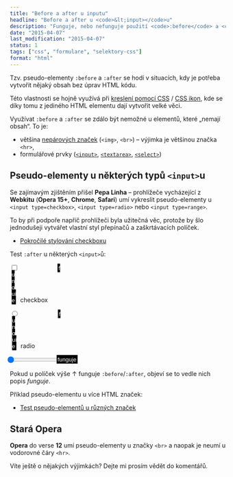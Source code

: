```yaml
---
title: "Before a after u inputu"
headline: "Before a after u <code>&lt;input></code>u"
description: "Funguje, nebo nefunguje použití <code>:before</code> a <code>:after</code> u <code>&lt;input></code>ů?"
date: "2015-04-07"
last_modification: "2015-04-07"
status: 1
tags: ["css", "formulare", "selektory-css"]
format: "html"
---
```


<p>Tzv. pseudo-elementy <code>:before</code> a <code>:after</code> se hodí v situacích, kdy je potřeba vytvořit nějaký obsah bez úprav HTML kódu.</p>

<p>Této vlastnosti se hojně využívá při <a href="/css-kresleni">kreslení pomocí CSS</a> / <a href="/css-ikony">CSS ikon</a>, kde se díky tomu z jediného HTML elementu dají vytvořit velké věci.</p>

<p>Využívat <code>:before</code> a <code>:after</code> se zdálo být nemožné u elementů, které „nemají obsah“. To je:</p>

<ul>
  <li>většina <a href="/html-znacky#koncova-zakazana">nepárových značek</a> (<code>&lt;img></code>, <code>&lt;br></code>) – výjimka je většinou značka <code>&lt;hr></code>,</li>
  
  <li>formulářové prvky (<a href="/input"><code>&lt;input></code></a>, <a href="/textarea"><code>&lt;textarea></code></a>, <a href="/select"><code>&lt;select></code></a>)</li>
</ul>


<h2 id="checkbox-radio">Pseudo-elementy u některých typů <code>&lt;input></code>u</h2>

<p>Se zajímavým zjištěním přišel <b>Pepa Linha</b> – prohlížeče vycházející z <b>Webkitu</b> (<b>Opera 15+</b>, <b>Chrome</b>, <b>Safari</b>) umí vykreslit pseudo-elementy u <code>&lt;input type=checkbox></code>, <code>&lt;input type=radio></code> nebo <code>&lt;input type=range></code>.</p>

<p>To by při podpoře napříč prohlížeči byla užitečná věc, protože by šlo jednodušeji vytvářet vlastní styl přepínačů a zaškrtávacích políček.</p>

<div class="internal-content">
  <ul>
    <li><a href="/stylovani-checked">Pokročilé stylování checkboxu</a></li>
  </ul>
</div>

<p>Test <code>:after</code> u některých <code>&lt;input></code>ů:</p>

<div class="live">
<style>
.live input:after
{
    content: "funguje";
    margin-left: 8em;
    padding: .2em;
    color: #fff;
    background: #000;
}
</style>  
  <p>
    <label><input type="checkbox"> checkbox</label>
  </p>
  <p>
    <label><input type="radio"> radio</label>
  </p>
  <p>
    <label><input type="range"></label>
  </p>  
</div>

<p>Pokud u políček výše ↑ funguje <code>:before</code>/<code>:after</code>, objeví se to vedle nich popis <i>funguje</i>.</p>

<p>Příklad pseudo-elementu u více HTML značek:</p>

<div class="external-content">
  <ul>
    <li><a href="http://kod.djpw.cz/afmb">Test pseudo-elementů u různých značek</a></li>
  </ul>
</div>


<h2 id="stara-opera">Stará Opera</h2>

<p><b>Opera</b> do verse <b>12</b> umí pseudo-elementy u značky <code>&lt;br></code> a naopak je neumí u vodorovné čáry <code>&lt;hr></code>.</p>

<p>Víte ještě o nějakých výjimkách? Dejte mi prosím vědět do komentářů.</p>